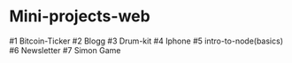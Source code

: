 ﻿# Mini-projects-web

#1 Bitcoin-Ticker
#2 Blogg
#3  Drum-kit
#4 Iphone
#5 intro-to-node(basics)
#6 Newsletter
#7 Simon Game

